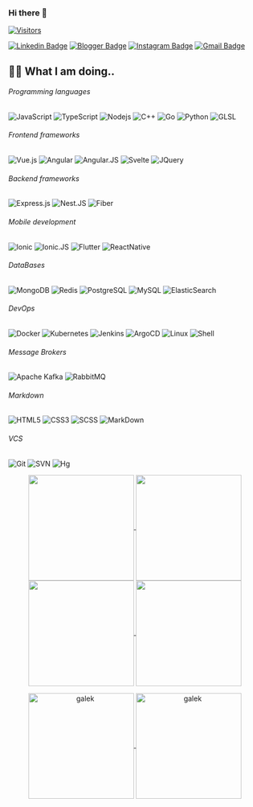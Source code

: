 ### Hi there 👋

<!--
**galek/galek** is a ✨ _special_ ✨ repository because its `README.md` (this file) appears on your GitHub profile.

Here are some ideas to get you started:

- 🔭 I’m currently working on ...
- 🌱 I’m currently learning ...
- 👯 I’m looking to collaborate on ...
- 🤔 I’m looking for help with ...
- 💬 Ask me about ...
- 📫 How to reach me: ...
- 😄 Pronouns: ...
- ⚡ Fun fact: ...
-->
[![Visitors](https://api.visitorbadge.io/api/combined?path=galek%2Fgalek&countColor=%2337d67a&style=plastic&labelStyle=lower)](https://visitorbadge.io/status?path=galek%2Fgalek)

[![Linkedin Badge](https://img.shields.io/badge/-ngalko-blue?style=flat&logo=Linkedin&logoColor=white&link=https://www.linkedin.com/in/ngalko/)](https://www.linkedin.com/in/ngalko/)
[![Blogger Badge](https://img.shields.io/badge/blogger-BB001B?style=flat&logo=Blogger&logoColor=white&link=https://blog.galek.ru)](https://blog.galek.ru)
[![Instagram Badge](https://img.shields.io/badge/-rockstar_nick240-8a3ab9?style=flat&logo=instagram&logoColor=white&link=https://instagram.com/rockstar_nick240/)](https://instagram.com/rockstar_nick240)
[![Gmail Badge](https://img.shields.io/badge/nikolay.galko@gmail.com-BB001B?style=flat&logo=Gmail&logoColor=white&link=mailto:nikolay.galko@gmail.com)](mailto:nikolay.galko@gmail.com)

## 👨‍💻 What I am doing..

###### Programming languages
![JavaScript](https://img.shields.io/badge/-JavaScript-323330?style=flat&logo=javascript&logoColor=white)
![TypeScript](https://img.shields.io/badge/-TypeScript-007ACC?style=flat&logo=typescript&logoColor=white)
![Nodejs](https://img.shields.io/badge/-Nodejs-68a063?style=flat&logo=Node.js&logoColor=white)
![C++](https://img.shields.io/badge/-C++-f34f29?style=flat&logo=c%2B%2B&logoColor=white)
![Go](https://img.shields.io/badge/-Go-f34f29?style=flat&logo=go&logoColor=white)
![Python](https://img.shields.io/badge/-Python-4B8BBE?style=flat&logo=Python&logoColor=white)
![GLSL](https://img.shields.io/badge/-GLSL-4B8BBE?style=flat&logo=Glsl&logoColor=white)

###### Frontend frameworks
![Vue.js](https://img.shields.io/badge/-Vue-%2335495e?style=flat&logo=vuedotjs&logoColor=white)
![Angular](https://img.shields.io/badge/-Angular-%23DD0031?style=flat&logo=angular&logoColor=white)
![Angular.JS](https://img.shields.io/badge/-AngularJS-%23E23237?style=flat&logo=angularjs&logoColor=white)
![Svelte](https://img.shields.io/badge/-svelte-%23f1413d?style=flat&logo=svelte&logoColor=white)
![JQuery](https://img.shields.io/badge/-JQuery-%230769AD?style=flat&logo=JQuery&logoColor=white)

###### Backend frameworks
![Express.js](https://img.shields.io/badge/-ExpressJS-323330?style=flat&logo=express&logoColor=white)
![Nest.JS](https://img.shields.io/badge/-NestJS-323330?style=flat&logo=nestjs&logoColor=white)
![Fiber](https://img.shields.io/badge/-Fiber-323330?style=flat&logo=fiber&logoColor=white)

###### Mobile development
![Ionic](https://img.shields.io/badge/-Ionic-%233880FF?style=flat&logo=ionic&logoColor=white)
![Ionic.JS](https://img.shields.io/badge/-IonicJS-%233880FF?style=flat&logo=ionic&logoColor=white)
![Flutter](https://img.shields.io/badge/-Flutter-%2302569B?style=flat&logo=flutter&logoColor=white)
![ReactNative](https://img.shields.io/badge/-ReactNative-%323330?style=flat&logo=react&logoColor=white)

###### DataBases
![MongoDB](https://img.shields.io/badge/-MongoDB-4DB33D?style=flat&logo=mongodb&logoColor=white)
![Redis](https://img.shields.io/badge/-Redis-D82C20?style=flat&logo=Redis&logoColor=white)
![PostgreSQL](https://img.shields.io/badge/-PostgreSQL-336791?style=flat&logo=postgresql&logoColor=white)
![MySQL](https://img.shields.io/badge/-MySQL-00758F?style=flat&logo=mysql&logoColor=white)
![ElasticSearch](https://img.shields.io/badge/-ElasticSearch-005571?style=flat&logo=elasticsearch&logoColor=white)

###### DevOps
![Docker](https://img.shields.io/badge/-Docker-384d54?style=flat&logo=docker&logoColor=white)
![Kubernetes](https://img.shields.io/badge/-Kubernetes-326ce5?style=flat&logo=kubernetes&logoColor=white)
![Jenkins](https://img.shields.io/badge/-Jenkins-326ce5?style=flat&logo=jenkins&logoColor=white)
![ArgoCD](https://img.shields.io/badge/-ArgoCD-326ce5?style=flat&logo=argocd&logoColor=white)
![Linux](https://img.shields.io/badge/-Linux-326ce5?style=flat&logo=linux&logoColor=white)
![Shell](https://img.shields.io/badge/-Shell-326ce5?style=flat&logo=shell&logoColor=white)

###### Message Brokers
![Apache Kafka](https://img.shields.io/badge/-Apache%20Kafka-326ce5?style=flat&logo=apachekafka&logoColor=white)
![RabbitMQ](https://img.shields.io/badge/-RabbitMQ-326ce5?style=flat&logo=rabbitmq&logoColor=white)

###### Markdown
![HTML5](https://img.shields.io/badge/-HTML5-f06529?style=flat&logo=html5&logoColor=white)
![CSS3](https://img.shields.io/badge/-CSS3-264de4?style=flat&logo=css3&logoColor=white)
![SCSS](https://img.shields.io/badge/-SCSS-CC6699?style=flat&logo=sass&logoColor=white)
![MarkDown](https://img.shields.io/badge/-MarkDown-CC6699?style=flat&logo=markdown&logoColor=white)

###### VCS
![Git](https://img.shields.io/badge/-Git-f34f29?style=flat&logo=git&logoColor=white)
![SVN](https://img.shields.io/badge/-Svn-f34f29?style=flat&logo=svn&logoColor=white)
![Hg](https://img.shields.io/badge/-Hg-f34f29?style=flat&logo=hg&logoColor=white)

<p align="center">
    <a href="https://github.com/galek#gh-light-mode-only">
        <img height="210em" src="https://github-readme-stats.vercel.app/api?username=galek&count_private=true&show_icons=true&include_all_commits=true&custom_title=galek%27s%20github%20stats&hide_border=true&line_height=28&theme=graywhite" align = "center"/>
    </a>
    <a href="https://github.com/galek#gh-light-mode-only">
        <img height="210em" src="https://github-readme-stats.vercel.app/api/top-langs/?username=galek&count_private=true&show_icons=true&include_all_commits=true&layout=compact&hide_border=true&langs_count=10&theme=graywhite" align = "center"/>
    </a>
    <a href="https://github.com/galek#gh-dark-mode-only">
        <img height="210em" src="https://github-readme-stats.vercel.app/api?username=galek&count_private=true&show_icons=true&include_all_commits=true&custom_title=galek%27s%20github%20stats&hide_border=true&line_height=28&theme=dark" align = "center"/>
    </a>
    <a href="https://github.com/galek#gh-dark-mode-only">
        <img height="210em" src="https://github-readme-stats.vercel.app/api/top-langs/?username=galek&count_private=true&show_icons=true&include_all_commits=true&layout=compact&hide_border=true&langs_count=10&theme=dark" align = "center"/>
    </a>

</p>

<p align="center">
    <a href="https://github.com/galek#gh-light-mode-only">
        <img height="210em" align="center" src="https://github-readme-streak-stats.herokuapp.com/?user=galek&theme=default" alt="galek" />
    </a>
    <a href="https://github.com/galek#gh-dark-mode-only">
        <img height="210em" align="center" src="https://github-readme-streak-stats.herokuapp.com/?user=galek&theme=dark" alt="galek" />
    </a>
</p>

